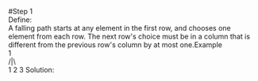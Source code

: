 #Step 1  
Define:  
A falling path starts at any element in the first row, and chooses one element from each row.  The next row's choice must be in a column that is different from the previous row's column by at most one.Example  
  1  
 /|\  
1 2 3
Solution:  
